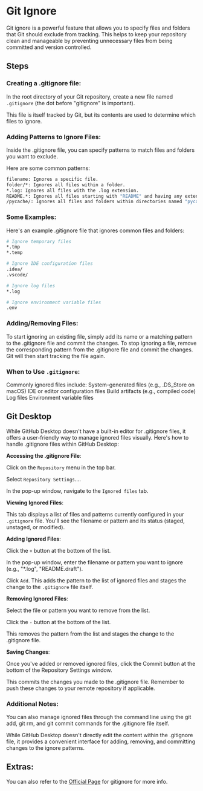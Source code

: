 # Git Ignore 

Git ignore is a powerful feature that allows you to specify files and folders that Git should exclude from tracking. This helps to keep your repository clean and manageable by preventing unnecessary files from being committed and version controlled.

## Steps 

### Creating a .gitignore file:

In the root directory of your Git repository, create a new file named ```.gitignore``` (the dot before "gitignore" is important).

This file is itself tracked by Git, but its contents are used to determine which files to ignore.

### Adding Patterns to Ignore Files:

Inside the .gitignore file, you can specify patterns to match files and folders you want to exclude.

Here are some common patterns:

```Bash
filename: Ignores a specific file.
folder/*: Ignores all files within a folder.
*.log: Ignores all files with the .log extension.
README.*: Ignores all files starting with "README" and having any extension.
/pycache/: Ignores all files and folders within directories named "pycache" (often generated by Python).
```
### Some Examples:

Here's an example .gitignore file that ignores common files and folders:
```sh
# Ignore temporary files
*.tmp
*.temp

# Ignore IDE configuration files
.idea/
.vscode/

# Ignore log files
*.log

# Ignore environment variable files
.env
```

### Adding/Removing Files:

To start ignoring an existing file, simply add its name or a matching pattern to the .gitignore file and commit the changes.
To stop ignoring a file, remove the corresponding pattern from the .gitignore file and commit the changes. Git will then start tracking the file again.

### When to Use `.gitignore`:

Commonly ignored files include:
System-generated files (e.g., .DS_Store on macOS)
IDE or editor configuration files
Build artifacts (e.g., compiled code)
Log files
Environment variable files

## Git Desktop

While GitHub Desktop doesn't have a built-in editor for .gitignore files, it offers a user-friendly way to manage ignored files visually. Here's how to handle .gitignore files within GitHub Desktop:

**Accessing the .gitignore File**:

Click on the `Repository` menu in the top bar.

Select `Repository Settings`....

In the pop-up window, navigate to the `Ignored files` tab.

**Viewing Ignored Files**:

This tab displays a list of files and patterns currently configured in your `.gitignore` file. You'll see the filename or pattern and its status (staged, unstaged, or modified).

**Adding Ignored Files**:

Click the `+` button at the bottom of the list.

In the pop-up window, enter the filename or pattern you want to ignore (e.g., "*.log", "README.draft").

Click `Add`. This adds the pattern to the list of ignored files and stages the change to the `.gitignore` file itself.

**Removing Ignored Files**:

Select the file or pattern you want to remove from the list.

Click the `-` button at the bottom of the list.

This removes the pattern from the list and stages the change to the .gitignore file.

**Saving Changes**:

Once you've added or removed ignored files, click the Commit button at the bottom of the Repository Settings window.

This commits the changes you made to the .gitignore file. Remember to push these changes to your remote repository if applicable.

### Additional Notes:

You can also manage ignored files through the command line using the git add, git rm, and git commit commands for the .gitignore file itself.

While GitHub Desktop doesn't directly edit the content within the .gitignore file, it provides a convenient interface for adding, removing, and committing changes to the ignore patterns.

## Extras:

You can also refer to the [Official Page](https://git-scm.com/docs/gitignore) for gitignore for more info.